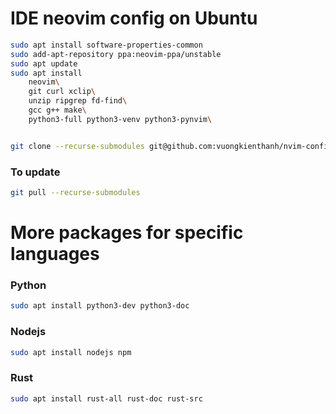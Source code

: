 # IDE neovim config on Ubuntu

```sh
sudo apt install software-properties-common
sudo add-apt-repository ppa:neovim-ppa/unstable
sudo apt update
sudo apt install
    neovim\
    git curl xclip\
    unzip ripgrep fd-find\
    gcc g++ make\
    python3-full python3-venv python3-pynvim\


git clone --recurse-submodules git@github.com:vuongkienthanh/nvim-configs-linux.git ~/.config/nvim
```

### To update
```sh
git pull --recurse-submodules

```

# More packages for specific languages
### Python
```sh
sudo apt install python3-dev python3-doc
```

### Nodejs
```sh
sudo apt install nodejs npm
```

### Rust
```sh
sudo apt install rust-all rust-doc rust-src
```
